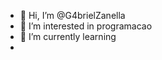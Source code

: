 - 👋 Hi, I’m @G4brielZanella
- 👀 I’m interested in programacao 
- 🌱 I’m currently learning 
- 
  

<!---
G4brielZanella/G4brielZanella is a ✨ special ✨ repository because its `README.md` (this file) appears on your GitHub profile.
You can click the Preview link to take a look at your changes.
--->
